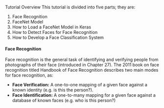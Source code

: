 Tutorial Overview
This tutorial is divided into five parts; they are:
1. Face Recognition
2. FaceNet Model
3. How to Load a FaceNet Model in Keras
4. How to Detect Faces for Face Recognition
5. How to Develop a Face Classification System

#### Face Recognition
Face recognition is the general task of identifying and verifying people from photographs of
their face (introduced in Chapter 27). The 2011 book on face recognition titled Handbook of
Face Recognition describes two main modes for face recognition, as:
- **Face Verification:** A one-to-one mapping of a given face against a known identity (e.g.
is this the person?).
- **Face Identification:** A one-to-many mapping for a given face against a database of
known faces (e.g. who is this person?)